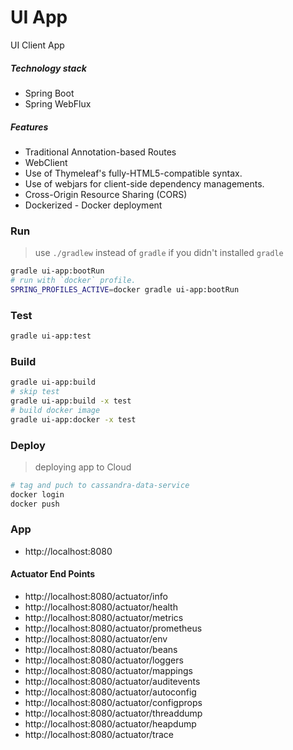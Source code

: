 UI App
======
UI Client App

##### Technology stack
* Spring Boot
* Spring WebFlux

##### Features
* Traditional Annotation-based Routes  
* WebClient
* Use of Thymeleaf's fully-HTML5-compatible syntax.
* Use of webjars for client-side dependency managements.
* Cross-Origin Resource Sharing (CORS)
* Dockerized - Docker deployment

### Run
> use `./gradlew` instead of `gradle` if you didn't installed `gradle`
```bash
gradle ui-app:bootRun
# run with `docker` profile.
SPRING_PROFILES_ACTIVE=docker gradle ui-app:bootRun
```
### Test
```bash
gradle ui-app:test
```
### Build
```bash
gradle ui-app:build
# skip test
gradle ui-app:build -x test
# build docker image
gradle ui-app:docker -x test 
```

### Deploy
> deploying app to Cloud
```bash
# tag and puch to cassandra-data-service
docker login
docker push
```

### App
* http://localhost:8080

#### Actuator End Points

* http://localhost:8080/actuator/info
* http://localhost:8080/actuator/health
* http://localhost:8080/actuator/metrics
* http://localhost:8080/actuator/prometheus
* http://localhost:8080/actuator/env 
* http://localhost:8080/actuator/beans
* http://localhost:8080/actuator/loggers
* http://localhost:8080/actuator/mappings
* http://localhost:8080/actuator/auditevents
* http://localhost:8080/actuator/autoconfig
* http://localhost:8080/actuator/configprops
* http://localhost:8080/actuator/threaddump
* http://localhost:8080/actuator/heapdump
* http://localhost:8080/actuator/trace
